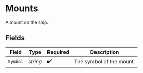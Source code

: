 # Mounts

A mount on the ship.


## Fields

| Field                    | Type                     | Required                 | Description              |
| ------------------------ | ------------------------ | ------------------------ | ------------------------ |
| `Symbol`                 | *string*                 | :heavy_check_mark:       | The symbol of the mount. |
